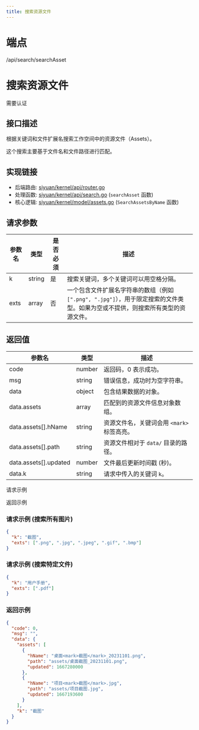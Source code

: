 ```yaml
---
title: 搜索资源文件
---
```

# 端点

/api/search/searchAsset

# 搜索资源文件

需要认证

## 接口描述

根据关键词和文件扩展名搜索工作空间中的资源文件（Assets）。

这个搜索主要基于文件名和文件路径进行匹配。

## 实现链接

-   后端路由: [siyuan/kernel/api/router.go](https://github.com/siyuan-note/siyuan/blob/master/kernel/api/router.go)
-   处理函数: [siyuan/kernel/api/search.go](https://github.com/siyuan-note/siyuan/blob/master/kernel/api/search.go) (`searchAsset` 函数)
-   核心逻辑: [siyuan/kernel/model/assets.go](https://github.com/siyuan-note/siyuan/blob/master/kernel/model/assets.go) (`SearchAssetsByName` 函数)

## 请求参数

| 参数名 | 类型 | 是否必须 | 描述 |
| --- | --- | --- | --- |
| k | string | 是 | 搜索关键词，多个关键词可以用空格分隔。 |
| exts | array | 否 | 一个包含文件扩展名字符串的数组（例如 `[".png", ".jpg"]`），用于限定搜索的文件类型。如果为空或不提供，则搜索所有类型的资源文件。 |

## 返回值

| 参数名 | 类型 | 描述 |
| --- | --- | --- |
| code | number | 返回码，0 表示成功。 |
| msg | string | 错误信息，成功时为空字符串。 |
| data | object | 包含结果数据的对象。 |
| data.assets | array | 匹配到的资源文件信息对象数组。 |
| data.assets\[\].hName | string | 资源文件名，关键词会用 `<mark>` 标签高亮。 |
| data.assets\[\].path | string | 资源文件相对于 `data/` 目录的路径。 |
| data.assets\[\].updated | number | 文件最后更新时间戳 (秒)。 |
| data.k | string | 请求中传入的关键词 `k`。 |

请求示例

返回示例

### 请求示例 (搜索所有图片)

```json
{
  "k": "截图",
  "exts": [".png", ".jpg", ".jpeg", ".gif", ".bmp"]
}
```

### 请求示例 (搜索特定文件)

```json
{
  "k": "用户手册",
  "exts": [".pdf"]
}
```

### 返回示例

```json
{
  "code": 0,
  "msg": "",
  "data": {
    "assets": [
      {
        "hName": "桌面<mark>截图</mark>_20231101.png",
        "path": "assets/桌面截图_20231101.png",
        "updated": 1667280000
      },
      {
        "hName": "项目<mark>截图</mark>.jpg",
        "path": "assets/项目截图.jpg",
        "updated": 1667193600
      }
    ],
    "k": "截图"
  }
}
```

